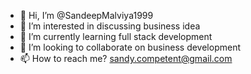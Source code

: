 - 👋 Hi, I’m @SandeepMalviya1999
- 👀 I’m interested in discussing business idea
- 🌱 I’m currently learning full stack development
- 💞️ I’m looking to collaborate on business development
- 📫 How to reach me? sandy.competent@gmail.com

<!---
SandeepMalviya1999/SandeepMalviya1999 is a ✨ special ✨ repository because its `README.md` (this file) appears on your GitHub profile.
You can click the Preview link to take a look at your changes.
--->
